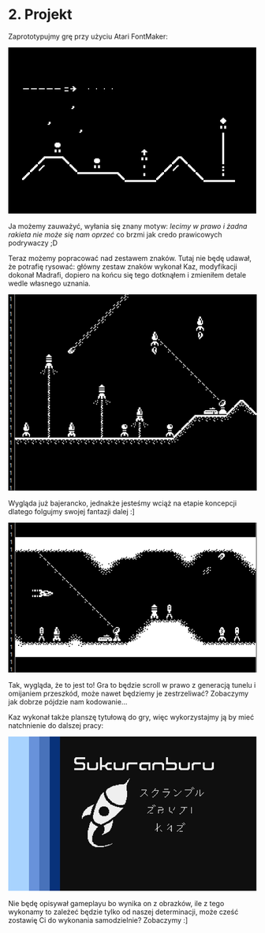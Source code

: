 # 2. Projekt

Zaprototypujmy grę przy użyciu Atari FontMaker:

![proto_00.png](gfx/proto_00.png)

Ja możemy zauważyć, wyłania się znany motyw: *lecimy w prawo i żadna rakieta nie może się nam oprzeć* co brzmi jak credo prawicowych podrywaczy ;D

Teraz możemy popracować nad zestawem znaków. Tutaj nie będę udawał, że potrafię rysować: główny zestaw znaków wykonał Kaz, modyfikacji dokonał Madrafi, dopiero na końcu się tego dotknąłem i zmieniłem detale wedle własnego uznania.

![proto_01.png](gfx/proto_01.png)

Wygląda już bajerancko, jednakże jesteśmy wciąż na etapie koncepcji dlatego folgujmy swojej fantazji dalej :]

![proto_02.png](gfx/proto_02.png)

Tak, wygląda, że to jest to! Gra to będzie scroll w prawo z generacją tunelu i omijaniem przeszkód, może nawet będziemy je zestrzeliwać? Zobaczymy jak dobrze pójdzie nam kodowanie...

Kaz wykonał także planszę tytułową do gry, więc wykorzystajmy ją by mieć natchnienie do dalszej pracy:

![proto_03.jpg](gfx/proto_03.jpg)

Nie będę opisywał gameplayu bo wynika on z obrazków, ile z tego wykonamy to zależeć będzie tylko od naszej determinacji, może cześć zostawię Ci do wykonania samodzielnie? Zobaczymy :]
